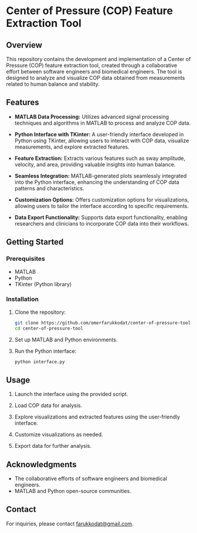 # **Center of Pressure (COP) Feature Extraction Tool**

## **Overview**

This repository contains the development and implementation of a Center of Pressure (COP) feature extraction tool, created through a collaborative effort between software engineers and biomedical engineers. The tool is designed to analyze and visualize COP data obtained from measurements related to human balance and stability.

## **Features**

- **MATLAB Data Processing:** Utilizes advanced signal processing techniques and algorithms in MATLAB to process and analyze COP data.
  
- **Python Interface with TKinter:** A user-friendly interface developed in Python using TKinter, allowing users to interact with COP data, visualize measurements, and explore extracted features.

- **Feature Extraction:** Extracts various features such as sway amplitude, velocity, and area, providing valuable insights into human balance.

- **Seamless Integration:** MATLAB-generated plots seamlessly integrated into the Python interface, enhancing the understanding of COP data patterns and characteristics.

- **Customization Options:** Offers customization options for visualizations, allowing users to tailor the interface according to specific requirements.

- **Data Export Functionality:** Supports data export functionality, enabling researchers and clinicians to incorporate COP data into their workflows.

## **Getting Started**

### **Prerequisites**

- MATLAB
- Python
- TKinter (Python library)

### **Installation**

1. Clone the repository:

    ```bash
    git clone https://github.com/omerfarukkodat/center-of-pressure-tool.git
    cd center-of-pressure-tool
    ```

2. Set up MATLAB and Python environments.

3. Run the Python interface:

    ```bash
    python interface.py
    ```

## **Usage**

1. Launch the interface using the provided script.

2. Load COP data for analysis.

3. Explore visualizations and extracted features using the user-friendly interface.

4. Customize visualizations as needed.

5. Export data for further analysis.


## **Acknowledgments**

- The collaborative efforts of software engineers and biomedical engineers.
- MATLAB and Python open-source communities.

## **Contact**

For inquiries, please contact [farukkodat@gmail.com](mailto:farukkodat@gmail.com).

